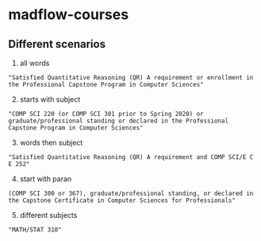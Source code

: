 # madflow-courses

## Different scenarios
1. all words
```
"Satisfied Quantitative Reasoning (QR) A requirement or enrollment in the Professional Capstone Program in Computer Sciences"
```


2. starts with subject
```
"COMP SCI 220 (or COMP SCI 301 prior to Spring 2020) or graduate/professional standing or declared in the Professional Capstone Program in Computer Sciences"
```

3. words then subject
```
"Satisfied Quantitative Reasoning (QR) A requirement and COMP SCI/E C E 252"
```

4. start with paran
```
(COMP SCI 300 or 367), graduate/professional standing, or declared in the Capstone Certificate in Computer Sciences for Professionals"
```

5. different subjects
```
"MATH/STAT 310"
```